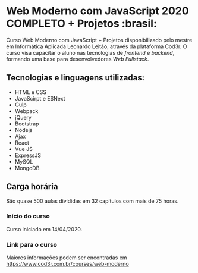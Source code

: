 # Web Moderno com JavaScript 2020 COMPLETO + Projetos :brasil:

Curso Web Moderno com JavaScript + Projetos disponibilizado pelo mestre em Informática Aplicada Leonardo Leitão, através da plataforma Cod3r. O curso visa capacitar o aluno nas tecnologias de _frontend_ e _backend_, formando uma base para desenvolvedores _Web Fullstack_.

## Tecnologias e linguagens utilizadas:

<ul>
  <li>HTML e  CSS</li>
  <li>JavaScirpt e ESNext</li>
  <li>Gulp</li>
  <li>Webpack</li>
  <li>jQuery</li>
  <li>Bootstrap</li>
  <li>Nodejs</li>
  <li>Ajax</li>
  <li>React</li>
  <li>Vue JS</li>
  <li>ExpressJS</li>
  <li>MySQL</li>
  <li>MongoDB</li>
</ul>

## Carga horária

São quase 500 aulas divididas em 32 capítulos com mais de 75 horas.

### Início do curso

Curso iniciado em 14/04/2020.

### Link para o curso

Maiores informações podem ser encontradas em https://www.cod3r.com.br/courses/web-moderno
